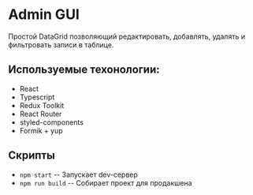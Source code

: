 # Admin GUI

Простой DataGrid позволяющий редактировать, добавлять, удалять и фильтровать записи в таблице.

## Используемые техонологии:

- React
- Typescript
- Redux Toolkit
- React Router
- styled-components
- Formik + yup

## Скрипты

- `npm start` -- Запускает dev-сервер
- `npm run build` -- Собирает проект для продакшена
